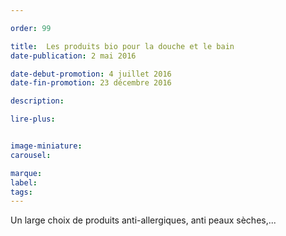 ```yaml
---

order: 99

title:  Les produits bio pour la douche et le bain
date-publication: 2 mai 2016

date-debut-promotion: 4 juillet 2016
date-fin-promotion: 23 décembre 2016

description: 

lire-plus:


image-miniature: 
carousel: 

marque:
label: 
tags: 
---
```


<!--fin-excerpt-->
<!-- *********************************** -->
<!-- **** début contenu détaillé **** -->

Un large choix de produits anti-allergiques, anti peaux sèches,...

<!-- **** fin contenu détaillé **** -->
<!-- ********************************* -->
